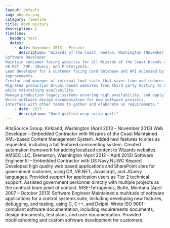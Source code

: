 ```yaml
---
layout: default
img: phones.png
category: Timeline
title: Work History
description: |
timeline: 
  header: test
  dates: 
    - date: November 2013 - Present
      description: "Wizards of the Coast, Renton, Washington (November 2013 – Present)
Software Developer
Maintain consumer facing websites for all Wizards of the Coast brands using a variety of programming languages and frameworks including C#,
VB.NET, PHP, JQuery, and PrototypeJS.
Lead developer for a customer facing card database and API accessed by millions of users per month performing monthly updates, bugfixes, and
improvements.
Creator and manager of internal tool suite that saves time and reduces error rate, reducing page content production time by approximately 85%.
Migrated production Drupal-based websites from third party hosting to Docker containers hosted on AWS, resulting in $400k annual cost savings
while maintaining availability.
Manage production legacy systems ensuring high availability, and applying security upgrades where needed including upgrading to HTTPS.
Write software design documentation for new software projects.
Interface with other teams to gather and elaborate on requirements."
    - date: 2017
      description: "Hand quilted wrap scrap quilt"    
---
```


AltaSource Group, Kirkland, Washington (April 2013 – November 2013)
Web Developer – Embedded Contractor with Wizards of the Coast
Maintained XML-based Content Management System.
Added new features to sites as requested, including a full featured commenting system.
Created automation framework for adding localized content to Wizards websites.
AMSEC LLC, Bremerton, Washington (April 2012 – April 2013)
Software Engineer III – Embedded Contractor with US Navy NUWC Keyport
Developed high quality web based applications and SharePoint sites for government customer, using C#, VB.NET, Javascript, and JQuery
languages.
Provided support for application users as Tier 2 technical support.
Assisted government personnel directly with multiple projects as the contract team point of contact.
MSE-Tetragenics, Butte, Montana (April 2007 – October 2013)
Software Engineer
Maintained a multitude of software applications for a control systems suite, including developing new features, debugging, and testing, using C,
C++, and Delphi.
Wrote ISO 9001-compliant software documentation, including requirements documents, design documents, test plans, and user documentation.
Provided troubleshooting and custom software development for customers.

